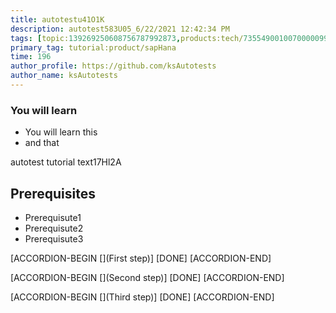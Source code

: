 ```yaml
---
title: autotestu41O1K
description: autotest583U05_6/22/2021 12:42:34 PM
tags: [topic:139269250608756787992873,products:tech/73554900100700000996,tutorial:experience/advanced]
primary_tag: tutorial:product/sapHana
time: 196
author_profile: https://github.com/ksAutotests
author_name: ksAutotests
---
```

### You will learn
- You will learn this
- and that

autotest tutorial text17Hl2A

## Prerequisites
- Prerequisute1
- Prerequisute2
- Prerequisute3

[ACCORDION-BEGIN [](First step)]
[DONE]
[ACCORDION-END]

[ACCORDION-BEGIN [](Second step)]
[DONE]
[ACCORDION-END]

[ACCORDION-BEGIN [](Third step)]
[DONE]
[ACCORDION-END]

